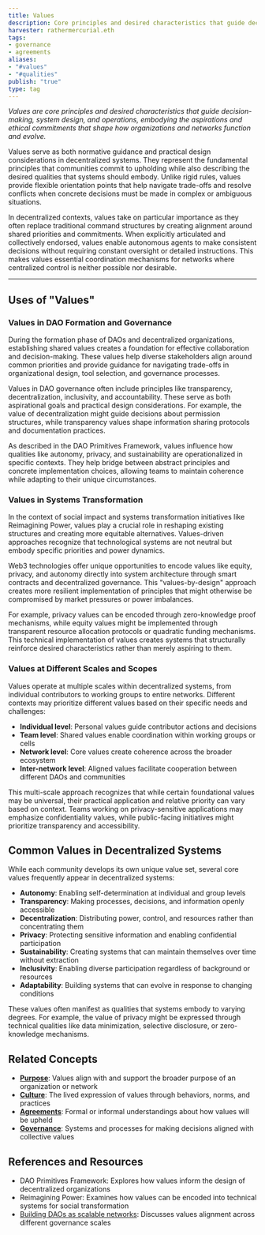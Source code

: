 ```yaml
---
title: Values
description: Core principles and desired characteristics that guide decision-making, system design, and operations in decentralized organizations and networks
harvester: rathermercurial.eth
tags:
- governance
- agreements 
aliases:
- "#values"
- "#qualities"
publish: "true"
type: tag
---
```


_Values are core principles and desired characteristics that guide decision-making, system design, and operations, embodying the aspirations and ethical commitments that shape how organizations and networks function and evolve._

Values serve as both normative guidance and practical design considerations in decentralized systems. They represent the fundamental principles that communities commit to upholding while also describing the desired qualities that systems should embody. Unlike rigid rules, values provide flexible orientation points that help navigate trade-offs and resolve conflicts when concrete decisions must be made in complex or ambiguous situations.

In decentralized contexts, values take on particular importance as they often replace traditional command structures by creating alignment around shared priorities and commitments. When explicitly articulated and collectively endorsed, values enable autonomous agents to make consistent decisions without requiring constant oversight or detailed instructions. This makes values essential coordination mechanisms for networks where centralized control is neither possible nor desirable.

---

## Uses of "Values"

### Values in DAO Formation and Governance

During the formation phase of DAOs and decentralized organizations, establishing shared values creates a foundation for effective collaboration and decision-making. These values help diverse stakeholders align around common priorities and provide guidance for navigating trade-offs in organizational design, tool selection, and governance processes.

Values in DAO governance often include principles like transparency, decentralization, inclusivity, and accountability. These serve as both aspirational goals and practical design considerations. For example, the value of decentralization might guide decisions about permission structures, while transparency values shape information sharing protocols and documentation practices.

As described in the DAO Primitives Framework, values influence how qualities like autonomy, privacy, and sustainability are operationalized in specific contexts. They help bridge between abstract principles and concrete implementation choices, allowing teams to maintain coherence while adapting to their unique circumstances.

### Values in Systems Transformation

In the context of social impact and systems transformation initiatives like Reimagining Power, values play a crucial role in reshaping existing structures and creating more equitable alternatives. Values-driven approaches recognize that technological systems are not neutral but embody specific priorities and power dynamics.

Web3 technologies offer unique opportunities to encode values like equity, privacy, and autonomy directly into system architecture through smart contracts and decentralized governance. This "values-by-design" approach creates more resilient implementation of principles that might otherwise be compromised by market pressures or power imbalances.

For example, privacy values can be encoded through zero-knowledge proof mechanisms, while equity values might be implemented through transparent resource allocation protocols or quadratic funding mechanisms. This technical implementation of values creates systems that structurally reinforce desired characteristics rather than merely aspiring to them.

### Values at Different Scales and Scopes

Values operate at multiple scales within decentralized systems, from individual contributors to working groups to entire networks. Different contexts may prioritize different values based on their specific needs and challenges:

- **Individual level**: Personal values guide contributor actions and decisions
- **Team level**: Shared values enable coordination within working groups or cells
- **Network level**: Core values create coherence across the broader ecosystem
- **Inter-network level**: Aligned values facilitate cooperation between different DAOs and communities

This multi-scale approach recognizes that while certain foundational values may be universal, their practical application and relative priority can vary based on context. Teams working on privacy-sensitive applications may emphasize confidentiality values, while public-facing initiatives might prioritize transparency and accessibility.

## Common Values in Decentralized Systems

While each community develops its own unique value set, several core values frequently appear in decentralized systems:

- **Autonomy**: Enabling self-determination at individual and group levels
- **Transparency**: Making processes, decisions, and information openly accessible
- **Decentralization**: Distributing power, control, and resources rather than concentrating them
- **Privacy**: Protecting sensitive information and enabling confidential participation
- **Sustainability**: Creating systems that can maintain themselves over time without extraction
- **Inclusivity**: Enabling diverse participation regardless of background or resources
- **Adaptability**: Building systems that can evolve in response to changing conditions

These values often manifest as qualities that systems embody to varying degrees. For example, the value of privacy might be expressed through technical qualities like data minimization, selective disclosure, or zero-knowledge mechanisms.

## Related Concepts

- **[Purpose](tags/purpose.md)**: Values align with and support the broader purpose of an organization or network
- **[Culture](tags/culture.md)**: The lived expression of values through behaviors, norms, and practices
- **[Agreements](tags/agreements.md)**: Formal or informal understandings about how values will be upheld
- **[Governance](tags/governance.md)**: Systems and processes for making decisions aligned with collective values

## References and Resources

- DAO Primitives Framework: Explores how values inform the design of decentralized organizations
- Reimagining Power: Examines how values can be encoded into technical systems for social transformation
- [Building DAOs as scalable networks](Building%20DAOs%20as%20scalable%20networks.md): Discusses values alignment across different governance scales